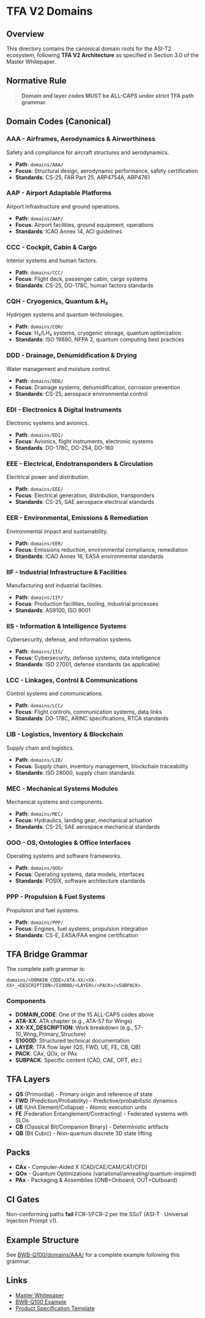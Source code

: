 # TFA V2 Domains

## Overview

This directory contains the canonical domain roots for the ASI-T2 ecosystem, following **TFA V2 Architecture** as specified in Section 3.0 of the Master Whitepaper.

## Normative Rule

> **Domain and layer codes MUST be ALL-CAPS under strict TFA path grammar.**

## Domain Codes (Canonical)

### AAA - Airframes, Aerodynamics & Airworthiness
Safety and compliance for aircraft structures and aerodynamics.
- **Path**: `domains/AAA/`
- **Focus**: Structural design, aerodynamic performance, safety certification
- **Standards**: CS-25, FAR Part 25, ARP4754A, ARP4761

### AAP - Airport Adaptable Platforms
Airport infrastructure and ground operations.
- **Path**: `domains/AAP/`
- **Focus**: Airport facilities, ground equipment, operations
- **Standards**: ICAO Annex 14, ACI guidelines

### CCC - Cockpit, Cabin & Cargo
Interior systems and human factors.
- **Path**: `domains/CCC/`
- **Focus**: Flight deck, passenger cabin, cargo systems
- **Standards**: CS-25, DO-178C, human factors standards

### CQH - Cryogenics, Quantum & H₂
Hydrogen systems and quantum technologies.
- **Path**: `domains/CQH/`
- **Focus**: H₂/LH₂ systems, cryogenic storage, quantum optimization
- **Standards**: ISO 19880, NFPA 2, quantum computing best practices

### DDD - Drainage, Dehumidification & Drying
Water management and moisture control.
- **Path**: `domains/DDD/`
- **Focus**: Drainage systems, dehumidification, corrosion prevention
- **Standards**: CS-25, aerospace environmental control

### EDI - Electronics & Digital Instruments
Electronic systems and avionics.
- **Path**: `domains/EDI/`
- **Focus**: Avionics, flight instruments, electronic systems
- **Standards**: DO-178C, DO-254, DO-160

### EEE - Electrical, Endotransponders & Circulation
Electrical power and distribution.
- **Path**: `domains/EEE/`
- **Focus**: Electrical generation, distribution, transponders
- **Standards**: CS-25, SAE aerospace electrical standards

### EER - Environmental, Emissions & Remediation
Environmental impact and sustainability.
- **Path**: `domains/EER/`
- **Focus**: Emissions reduction, environmental compliance, remediation
- **Standards**: ICAO Annex 16, EASA environmental standards

### IIF - Industrial Infrastructure & Facilities
Manufacturing and industrial facilities.
- **Path**: `domains/IIF/`
- **Focus**: Production facilities, tooling, industrial processes
- **Standards**: AS9100, ISO 9001

### IIS - Information & Intelligence Systems
Cybersecurity, defense, and information systems.
- **Path**: `domains/IIS/`
- **Focus**: Cybersecurity, defense systems, data intelligence
- **Standards**: ISO 27001, defense standards (as applicable)

### LCC - Linkages, Control & Communications
Control systems and communications.
- **Path**: `domains/LCC/`
- **Focus**: Flight controls, communication systems, data links
- **Standards**: DO-178C, ARINC specifications, RTCA standards

### LIB - Logistics, Inventory & Blockchain
Supply chain and logistics.
- **Path**: `domains/LIB/`
- **Focus**: Supply chain, inventory management, blockchain traceability
- **Standards**: ISO 28000, supply chain standards

### MEC - Mechanical Systems Modules
Mechanical systems and components.
- **Path**: `domains/MEC/`
- **Focus**: Hydraulics, landing gear, mechanical actuation
- **Standards**: CS-25, SAE aerospace mechanical standards

### OOO - OS, Ontologies & Office Interfaces
Operating systems and software frameworks.
- **Path**: `domains/OOO/`
- **Focus**: Operating systems, data models, interfaces
- **Standards**: POSIX, software architecture standards

### PPP - Propulsion & Fuel Systems
Propulsion and fuel systems.
- **Path**: `domains/PPP/`
- **Focus**: Engines, fuel systems, propulsion integration
- **Standards**: CS-E, EASA/FAA engine certification

## TFA Bridge Grammar

The complete path grammar is:

```
domains/<DOMAIN_CODE>/ATA-XX/<XX-XX>_<DESCRIPTION>/S1000D/<LAYER>/<PACK>/<SUBPACK>
```

### Components
- **DOMAIN_CODE**: One of the 15 ALL-CAPS codes above
- **ATA-XX**: ATA chapter (e.g., ATA-57 for Wings)
- **XX-XX_DESCRIPTION**: Work breakdown (e.g., 57-10_Wing_Primary_Structure)
- **S1000D**: Structured technical documentation
- **LAYER**: TFA flow layer (QS, FWD, UE, FE, CB, QB)
- **PACK**: CAx, QOx, or PAx
- **SUBPACK**: Specific content (CAD, CAE, OPT, etc.)

## TFA Layers

- **QS** (Primordial) - Primary origin and reference of state
- **FWD** (Prediction/Probability) - Predictive/probabilistic dynamics
- **UE** (Unit Element/Collapse) - Atomic execution units
- **FE** (Federation Entanglement/Contracting) - Federated systems with SLOs
- **CB** (Classical Bit/Companion Binary) - Deterministic artifacts
- **QB** (Bit Cubic) - Non-quantum discrete 3D state lifting

## Packs

- **CAx** - Computer-Aided X (CAD/CAE/CAM/CAT/CFD)
- **QOx** - Quantum Optimizations (variational/annealing/quantum-inspired)
- **PAx** - Packaging & Assemblies (ONB=Onboard, OUT=Outboard)

## CI Gates

Non-conforming paths **fail** FCR-1/FCR-2 per the SSoT (ASI-T · Universal Injection Prompt v1).

## Example Structure

See [BWB-Q100/domains/AAA/](../BWB-Q100/domains/AAA/) for a complete example following this grammar.

## Links

- [Master Whitepaper](../README.md)
- [BWB-Q100 Example](../BWB-Q100/)
- [Product Specification Template](../schemas/PRODUCT_SPEC_TEMPLATE.yaml)
